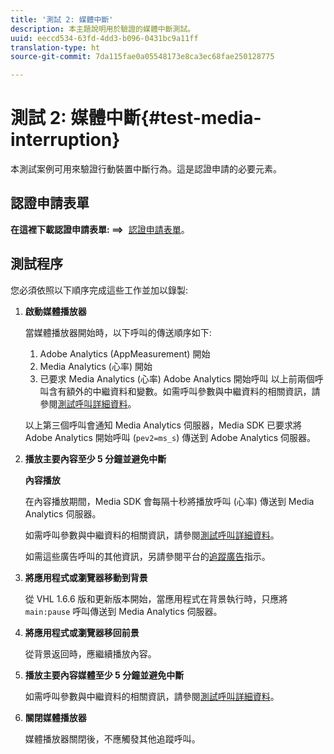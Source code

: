 ```yaml
---
title: '測試 2: 媒體中斷'
description: 本主題說明用於驗證的媒體中斷測試。
uuid: eeccd534-63fd-4dd3-b096-0431bc9a11ff
translation-type: ht
source-git-commit: 7da115fae0a05548173e8ca3ec68fae250128775

---
```



# 測試 2: 媒體中斷{#test-media-interruption}

本測試案例可用來驗證行動裝置中斷行為。這是認證申請的必要元素。

## 認證申請表單

**在這裡下載認證申請表單: ==&gt;**  [認證申請表單](cert_req_form.docx)。

## 測試程序

您必須依照以下順序完成這些工作並加以錄製:

1. **啟動媒體播放器**

   當媒體播放器開始時，以下呼叫的傳送順序如下:

   1. Adobe Analytics (AppMeasurement) 開始
   1. Media Analytics (心率) 開始
   1. 已要求 Media Analytics (心率) Adobe Analytics 開始呼叫
   以上前兩個呼叫含有額外的中繼資料和變數。如需呼叫參數與中繼資料的相關資訊，請參閱[測試呼叫詳細資料](/help/sdk-implement/validation/test-call-details.md#start-the-media-player)。

   以上第三個呼叫會通知 Media Analytics 伺服器，Media SDK 已要求將 Adobe Analytics 開始呼叫 (`pev2=ms_s`) 傳送到 Adobe Analytics 伺服器。

1. **播放主要內容至少 5 分鐘並避免中斷**

   **內容播放**

   在內容播放期間，Media SDK 會每隔十秒將播放呼叫 (心率) 傳送到 Media Analytics 伺服器。

   如需呼叫參數與中繼資料的相關資訊，請參閱[測試呼叫詳細資料](/help/sdk-implement/validation/test-call-details.md#play-main-content)。

   如需這些廣告呼叫的其他資訊，另請參閱平台的[追蹤廣告](/help/sdk-implement/track-ads/track-ads-overview.md)指示。

1. **將應用程式或瀏覽器移動到背景**

   從 VHL 1.6.6 版和更新版本開始，當應用程式在背景執行時，只應將 `main:pause` 呼叫傳送到 Media Analytics 伺服器。

1. **將應用程式或瀏覽器移回前景**

   從背景返回時，應繼續播放內容。

1. **播放主要內容媒體至少 5 分鐘並避免中斷**

   如需呼叫參數與中繼資料的相關資訊，請參閱[測試呼叫詳細資料](/help/sdk-implement/validation/test-call-details.md#play-main-content)。

1. **關閉媒體播放器**

   媒體播放器關閉後，不應觸發其他追蹤呼叫。

